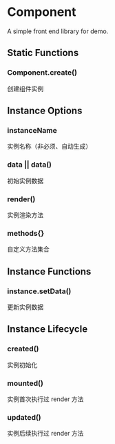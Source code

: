 # Component
A simple front end library for demo.

## Static Functions
### Component.create()
创建组件实例

## Instance Options
### instanceName
实例名称（非必须、自动生成）

### data || data()
初始实例数据

### render()
实例渲染方法

### methods{}
自定义方法集合

## Instance Functions
### instance.setData()
更新实例数据

## Instance Lifecycle
### created()
实例初始化

### mounted()
实例首次执行过 render 方法

### updated()
实例后续执行过 render 方法
